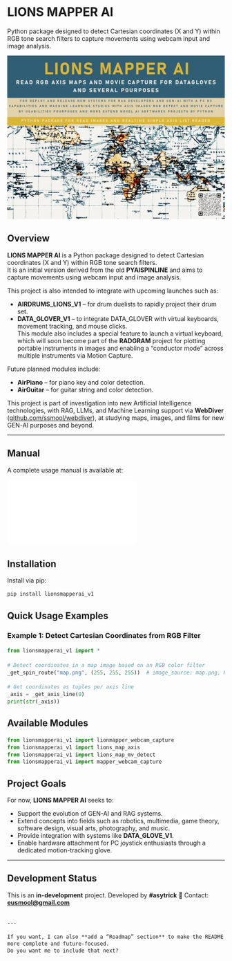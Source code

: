 # LIONS MAPPER AI

Python package designed to detect Cartesian coordinates (X and Y) within RGB tone search filters to capture movements using webcam input and image analysis.  

![LIONS MAPPER AI Logo](./assets/lionsmapper_lg.gif)

## Overview
**LIONS MAPPER AI** is a Python package designed to detect Cartesian coordinates (X and Y) within RGB tone search filters.  
It is an initial version derived from the old **PYAISPINLINE** and aims to capture movements using webcam input and image analysis.  

This project is also intended to integrate with upcoming launches such as:
- **AIRDRUMS_LIONS_V1** – for drum duelists to rapidly project their drum set.
- **DATA_GLOVER_V1** – to integrate DATA_GLOVER with virtual keyboards, movement tracking, and mouse clicks.  
  This module also includes a special feature to launch a virtual keyboard, which will soon become part of the **RADGRAM** project for plotting portable instruments in images and enabling a “conductor mode” across multiple instruments via Motion Capture.

Future planned modules include:
- **AirPiano** – for piano key and color detection.
- **AirGuitar** – for guitar string and color detection.

This project is part of investigation into new Artificial Intelligence technologies, with RAG, LLMs, and Machine Learning support via **WebDiver** ([github.com/ssmool/webdiver](https://github.com/ssmool/webdiver)), at studying maps, images, and films for new GEN-AI purposes and beyond.

---

## Manual
A complete usage manual is available at:

![LIONS MAPPER AI COMPLETE_MANUAL](./manual/README.MD)


## Installation
Install via pip:

```bash
pip install lionsmapperai_v1
````

## Quick Usage Examples

### Example 1: Detect Cartesian Coordinates from RGB Filter

```python
from lionsmapperai_v1 import *

# Detect coordinates in a map image based on an RGB color filter
_get_spin_route("map.png", (255, 255, 255))  # image_source: map.png, RGB: 255,255,255

# Get coordinates as tuples per axis line
_axis = _get_axis_line(0)
print(str(_axis))
```


## Available Modules

```python
from lionsmapperai_v1 import lionmapper_webcam_capture
from lionsmapperai_v1 import lions_map_axis
from lionsmapperai_v1 import lions_map_mv_detect
from lionsmapperai_v1 import mapper_webcam_capture
```

## Project Goals

For now, **LIONS MAPPER AI** seeks to:

* Support the evolution of GEN-AI and RAG systems.
* Extend concepts into fields such as robotics, multimedia, game theory, software design, visual arts, photography, and music.
* Provide integration with systems like **DATA_GLOVE_V1**.
* Enable hardware attachment for PC joystick enthusiasts through a dedicated motion-tracking glove.

---

## Development Status

This is an **in-development** project.
Developed by **#asytrick**
📧 Contact: **[eusmool@gmail.com](mailto:eusmool@gmail.com)**

```

---

If you want, I can also **add a “Roadmap” section** to make the README more complete and future-focused.  
Do you want me to include that next?
```
